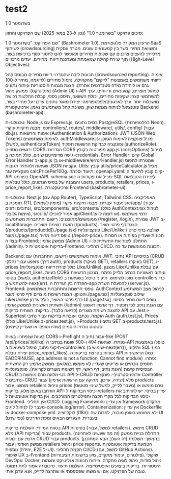 # test2
בשרומטר 1.0

סיכום פרויקט "בשרומטר 1.0" (נכון ל-23 במאי 2025)
שם הפרויקט והחזון:

שם הפרויקט: "בשרומטר 1.0" (Bashrometer 1.0).
הרעיון המקורי: פלטפורמת SaaS לשיתוף (crowdsourcing) והשוואת מחירי בשר בין קמעונאים שונים.
מטרה עסקית מרכזית: להעצים צרכנים עם שקיפות מחירים ולאפשר להם לחסוך כסף ברכישת בשר, תוך יצירת קהילה שמאמתת ומעדכנת דיווחי מחירים.
יעדים מרכזיים (High-Level Objectives):

תכונות ליבה שהוגדרו:
דיווח מחירים מבוסס קהל (crowdsourced reporting).
אימות דיווחי משתמשים באמצעות "לייקים" מהקהילה.
נרמול מחירים (לדוגמה, מחיר ל-100 גרם או ליחידת מידה סטנדרטית אחרת).
הצגת מגמות היסטוריות וניתוח נתונים (אנליטיקס).
ממשק ניהול (Admin UI) ו-API לניהול מוצרים, קמעונאים ודיווחים.
ערך למשתמשי קצה: שקיפות מחירים, יכולת השוואה, חיסכון כספי, קבלת החלטות רכישה מושכלות יותר.
ערך לארגונים/לפלטפורמה: יצירת מאגר נתונים עדכני על מחירי בשר, פוטנציאל לניתוח מגמות שוק, משיכת קהל משתמשים נאמן.
ארכיטקטורת Backend (bashrometer-api):

טכנולוגיות: Node.js עם Express.js, בסיס נתונים PostgreSQL (בפלטפורמת Neon).
מבנה תיקיות עיקרי: controllers/, routes/, middleware/, utils/, config/ (עבור db.js).
אימות והרשאות (Authentication & Authorization):
JWT (JSON Web Tokens) לאימות משתמשים.
authMiddleware.js: מכיל פונקציה לאימות הטוקן (למשל, authenticateToken) ופונקציה לבדיקת הרשאות תפקיד (authorizeRole).
דגשים נוספים:
CORS: הגדרות CORS מפורטות בקובץ app.js (corsOptions) לניהול גישה מדומיינים שונים, כולל תמיכה ב-credentials.
Error Handler: קיים Global Error Handler ב-app.js (או ב-middleware/errorHandler.js) שמטרתו לתפוס שגיאות ולהחזיר תגובות JSON עקביות.
Utils: קובץ utils/priceCalculator.js מכיל פונקציית עזר calcPricePer100g.
תיעוד וסכמה:
openapi.yaml: קיים קובץ לתיעוד ה-API בפורמט OpenAPI.
schema.sql: מכיל את פקודות ה-SQL ליצירת הטבלאות והמבנה של בסיס הנתונים, כולל טבלאות users, products, retailers, prices, ו-price_report_likes.
ארכיטקטורת Frontend (bashrometer-ui):

טכנולוגיות: Next.js (עם App Router), TypeScript, Tailwind CSS. האפליקציה תומכת ב-RTL (מימין לשמאל) עבור עברית.
מבנה תיקיות עיקרי: src/app/ (עבור נתיבים ודפים), src/components/, src/contexts/ (כולל AuthContext.tsx לניהול אימות גלובלי), src/lib/ (אמור להכיל apiClient.ts או דומה לו).
זרמי משתמש ממומשים/מתוכננים:
רישום והתחברות משתמשים (/register, /login), שמירת JWT ב-localStorage.
הצגת רשימת מוצרים (/products).
הצגת דף פרטי מוצר (/products/[productId])./page.tsx]
פונקציונליות Like/Unlike (שולבה בדף פרטי מוצר)./page.tsx]
טופס דיווח מחיר (/report-price).
תכונות שעדיין בפיתוח או חסרות בצד ה-Frontend:
ממשק אדמין (Admin UI) – התחלנו ליצור את התשתית לו (/admin).
בדיקות אוטומטיות ל-Frontend.
תהליכי CI/CD.
תכונות ממומשות עד כה:

Backend:
אימות משתמשים (רישום, התחברות) עם JWT.
נתיבי API בסיסיים (CRUD חלקי) עבור users (דרך auth), products (בעיקר GET), retailers (בעיקר GET), ו-prices (כולל יצירת דיווח ופונקציונליות Like/Unlike).
מנגנון Like/Unlike עם טבלת price_report_likes. בעיות CORS וניתוב ראשוניות בנתיב הלייק נפתרו.
מנגנון הרשאות בסיסי (למשל, authorizeRole) מוכן לשימוש.
תיקוני טיפול בשגיאות ב-controllers כדי להשתמש ב-next(err).
הפרדה בין הגדרת ה-app להפעלת השרת (server.js).
Frontend:
טפסי הרשמה והתחברות משתמשים.
AuthContext לניהול מצב המשתמש והטוקן.
הצגת רשימת מוצרים ודף פרטי מוצר./page.tsx]
שילוב פונקציונליות Like/Unlike בדף פרטי המוצר, כולל עדכון UI./page.tsx]
טופס דיווח מחיר בסיסי.
תשתית ראשונית לממשק אדמין (/admin) עם הגנת נתיב לפי תפקיד.
דף אדמין ראשוני להצגת רשימת מוצרים (קריאה בלבד).
בדיקות:
תשתית בדיקות API עם Jest ו-Supertest הוקמה.
נכתבו ועוברות בדיקות עבור נתיבי Auth (auth.test.js), Prices (כולל Like/Unlike ב-prices.test.js), ו-Products (נתיבי GET ב-products.test.js).
סטטוס נוכחי וחוסמים (שהיו וטופלו או שעדיין קיימים):

בעיות שנפתרו:
בעיות CORS ו-Preflight עבור נתיב ה-like (POST /api/prices/:id/like) נפתרו.
שגיאות 404 ו-500 שונות בנתיבי ה-API טופלו באמצעות תיקוני ניתוב, טיפול בשגיאות ב-controllers (שימוש ב-next(err)), ותיקוני SQL (כמו יצירת טבלת price_report_likes).
בעיות בהרצת בדיקות ה-API הראשוניות (כמו EADDRINUSE, app.address is not a function, Cannot find module) נפתרו.
חסמים נוכחיים או פריטים שעדיין לא מומשו במלואם:
ממשק אדמין: רק התשתית הבסיסית קיימת (הגנת נתיב, דף ראשי, דף רשימת מוצרים לקריאה). פונקציונליות CRUD מלאה טרם מומשה ב-UI.
API ל-CRUD אדמיניסטרטיבי: פונקציות Controller ונתיבים ל-CRUD מלא (יצירה, עדכון, מחיקה עם הרשאות אדמין) עבור products מומשו. עבור retailers וניהול prices (מעבר ללייק, למשל שינוי סטטוס) טרם מומשו או הורחבו באופן מלא.
בדיקות API: כיסוי הבדיקות ל-retailers עדיין בסיסי. יש להרחיב את כיסוי הבדיקות לכל מקרי הקצה והפילטרים המורכבים.
אין בדיקות אוטומטיות ל-Frontend.
אין תהליכי CI/CD.
Logging Framework: אין עדיין framework מתקדם לניהול לוגים (מעבר ל-console.log/error).
Containerization: אין עדיין Dockerfile או docker-compose.yml.
לוקליזציה (i18n): לא ממומש באופן מובנה, למרות שה-UI בעברית.
הצעדים הבאים ומפת הדרכים (כפי שדנו):

בטווח המיידי:
השלמת בדיקות API בסיסיות (למשל, עבור retailers).
מימוש CRUD מלא (API ובדיקות) עבור products. (זה מה שעשינו לאחרונה)
התחלת בניית ממשק אדמין עם יכולות CRUD עבור products. (זה השלב הבא המתוכנן)
בהמשך:
השלמת ממשק האדמין עבור retailers וניהול price reports.
הטמעת בדיקות אוטומטיות נוספות (יחידה, E2E ל-UI).
הקמת תהליכי CI/CD (למשל, עם GitHub Actions).
שיפורי UX ב-Frontend (פילטרים, עימוד מתקדם, מיון ברשימות הציבוריות).
שיקולי DevOps: Docker, ניהול סודות, ניהול לוגים מתקדם.
פיתוח תכונות אנליטיקס ומגמות היסטוריות.
בדיקות ביצועים ואופטימיזציה.
השלמת תיעוד.
סיכום זה אמור לתת תמונה טובה של הפרויקט. אם יש משהו שפספסתי או שתרצה לדייק, אנא עדכן אותי.